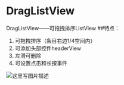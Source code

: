 # DragListView
DragListView——可拖拽排序ListView
##特点：
1. 可拖拽排序（条目右边1/4空间内）
2. 可添加头部控件headerView
3. 左滑可删除
4. 可设置点击和长按事件

![这里写图片描述](http://img.blog.csdn.net/20160512014109626)
